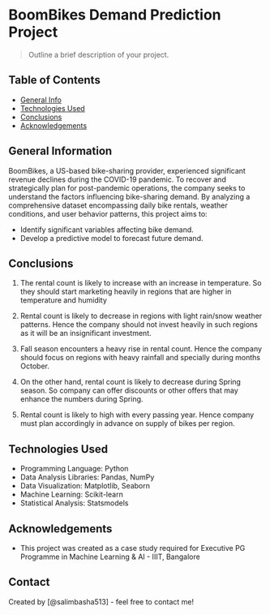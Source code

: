 # BoomBikes Demand Prediction Project
> Outline a brief description of your project.


## Table of Contents
* [General Info](#general-information)
* [Technologies Used](#technologies-used)
* [Conclusions](#conclusions)
* [Acknowledgements](#acknowledgements)

<!-- You can include any other section that is pertinent to your problem -->

## General Information
BoomBikes, a US-based bike-sharing provider, experienced significant revenue declines during the COVID-19 pandemic. To recover and strategically plan for post-pandemic operations, the company seeks to understand the factors influencing bike-sharing demand. By analyzing a comprehensive dataset encompassing daily bike rentals, weather conditions, and user behavior patterns, this project aims to:

- Identify significant variables affecting bike demand.
- Develop a predictive model to forecast future demand.

<!-- You don't have to answer all the questions - just the ones relevant to your project. -->

## Conclusions
1. The rental count is likely to increase with an increase in temperature. So they should start marketing heavily 
in regions that are higher in temperature and humidity

2. Rental count is likely to decrease in regions with light rain/snow weather patterns. Hence the company should 
not invest heavily in such regions as it will be an insignificant investment.

3. Fall season encounters a heavy rise in rental count. Hence the company should focus on regions with heavy rainfall
and specially during months October.

4. On the other hand, rental count is likely to decrease during Spring season. So company can offer
discounts or other offers that may enhance the numbers during Spring.

5. Rental count is likely to high with every passing year. Hence company must plan accordingly in advance on supply of
bikes per region.

<!-- You don't have to answer all the questions - just the ones relevant to your project. -->


## Technologies Used
- Programming Language: Python
- Data Analysis Libraries: Pandas, NumPy
- Data Visualization: Matplotlib, Seaborn
- Machine Learning: Scikit-learn
- Statistical Analysis: Statsmodels
<!-- As the libraries versions keep on changing, it is recommended to mention the version of library used in this project -->

## Acknowledgements
- This project was created as a case study required for Executive PG Programme in Machine Learning & AI - IIIT, Bangalore



## Contact
Created by [@salimbasha513] - feel free to contact me!


<!-- Optional -->
<!-- ## License -->
<!-- This project is open source and available under the [... License](). -->

<!-- You don't have to include all sections - just the one's relevant to your project -->

